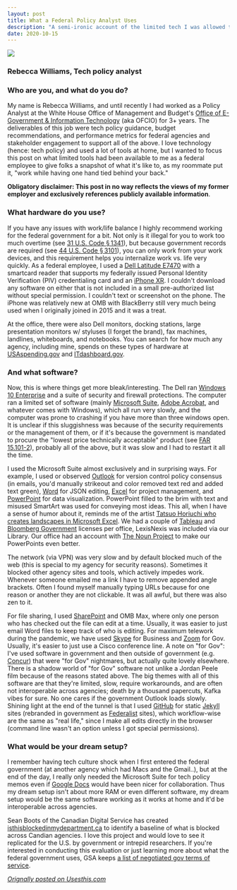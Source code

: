 ```yaml
---
layout: post
title: What a Federal Policy Analyst Uses
description: "A semi-ironic account of the limited tech I was allowed to use as a Federal employee for a fancy tech tools publication."
date: 2020-10-15
---
```


<img src="https://usesthis.com/images/interviews/rebecca.williams/portrait.jpg">
<h3>Rebecca Williams, Tech policy analyst</h3>

<h3>Who are you, and what do you do?</h3>

<p>My name is Rebecca Williams, and until recently I had worked as a Policy Analyst at the White House Office of Management and Budget&#39;s <a href="https://www.whitehouse.gov/omb/management/egov/" title="The IT department of the US federal government.">Office of E-Government &amp; Information Technology</a> (aka OFCIO) for 3+ years. The deliverables of this job were tech policy guidance, budget recommendations, and performance metrics for federal agencies and stakeholder engagement to support all of the above. I love technology (hence: tech policy) and used a lot of tools at home, but I wanted to focus this post on what limited tools had been available to me as a federal employee to give folks a snapshot of what it&#39;s like to, as my roommate put it, &quot;work while having one hand tied behind your back.&quot;</p>

<p><strong>Obligatory disclaimer: This post in no way reflects the views of my former employer and exclusively references publicly available information</strong>.</p>

<h3>What hardware do you use?</h3>

<p>If you have any issues with work/life balance I highly recommend working for the federal government for a bit. Not only is it illegal for you to work too much overtime (see <a href="https://www.law.cornell.edu/uscode/text/31/1341" title="The US code about limits for working overtime in the government.">31 U.S. Code § 1341</a>), but because government records are required (see <a href="https://www.law.cornell.edu/uscode/text/44/3101" title="The US code about record management.">44 U.S. Code § 3101</a>), you can only work from your work devices, and this requirement helps you internalize work vs. life very quickly. As a federal employee, I used a <a href="https://www.dell.com/support/manuals/en-us/latitude-e7470-ultrabook/Late_E7470_OM/Specifications?guid=GUID-5A37743B-091B-4716-9574-F99F29E7BF1C&lang=en-us" title="A 14 inch PC laptop.">Dell Latitude E7470</a> with a smartcard reader that supports my federally issued Personal Identity Verification (PIV) credentialing card and an <a href="https://en.wikipedia.org/wiki/IPhone_XR" title="A 6 inch smartphone.">iPhone XR</a>. I couldn&#39;t download any software on either that is not included in a small pre-authorized list without special permission. I couldn&#39;t text or screenshot on the phone. The iPhone was relatively new at OMB with BlackBerry still very much being used when I originally joined in 2015 and it was a treat.</p>

<p>At the office, there were also Dell monitors, docking stations, large presentation monitors w/ styluses (I forget the brand), fax machines, landlines, whiteboards, and notebooks. You can search for how much any agency, including mine, spends on these types of hardware at <a href="https://www.usaspending.gov/" title="A site showing what he US government spends its money on.">USAspending.gov</a> and <a href="https://itdashboard.gov/" title="A site showing the US government&#39;s IT purchases over time.">ITdashboard.gov</a>.</p>

<h3>And what software?</h3>

<p>Now, this is where things get more bleak/interesting. The Dell ran <a href="https://www.microsoft.com/en-us/microsoft-365/windows/windows-10-enterprise" title="An enterprise version of Windows 10.">Windows 10 Enterprise</a> and a suite of security and firewall protections. The computer ran a limited set of software (mainly <a href="https://en.wikipedia.org/wiki/Office_365" title="A hosted office suite.">Microsoft Suite</a>, <a href="https://acrobat.adobe.com/us/en/acrobat.html" title="Software for creating and editing PDF documents.">Adobe Acrobat</a>, and whatever comes with Windows), which all run very slowly, and the computer was prone to crashing if you have more than three windows open. It is unclear if this sluggishness was because of the security requirements or the management of them, or if it&#39;s because the government is mandated to procure the &quot;lowest price technically acceptable&quot; product (see <a href="https://acquisition.gov/content/15101-2-lowest-price-technically-acceptable-source-selection-process" title="A US federal acquisition law about purchasing the lowest price technology.">FAR 15.101-2</a>), probably all of the above, but it was slow and I had to restart it all the time.</p>

<p>I used the Microsoft Suite almost exclusively and in surprising ways. For example, I used or observed <a href="https://products.office.com/en-us/outlook/email-and-calendar-software-microsoft-outlook" title="An email, calendar and contact software suite.">Outlook</a> for version control policy consensus (in emails, you&#39;d manually strikeout and color removed text red and added text green), <a href="https://products.office.com/en-us/word" title="A document editor.">Word</a> for JSON editing, <a href="https://products.office.com/en-us/excel" title="A spreadsheet application.">Excel</a> for project management, and <a href="https://products.office.com/en-us/powerpoint" title="Presentation software.">PowerPoint</a> for data visualization. PowerPoint filled to the brim with text and misused SmartArt was used for conveying most ideas. This all, when I have a sense of humor about it, reminds me of the artist <a href="https://www.thisiscolossal.com/2017/12/tatsuo-horiuchi-excel-artist/" title="A This Is Colossal article about an artist who creates landscape pictures in Excel.">Tatsuo Horiuchi who creates landscapes in Microsoft Excel</a>. We had a couple of <a href="https://www.tableau.com/" title="A data analytics platform.">Tableau</a> and <a href="https://about.bgov.com/" title="Data analytics software.">Bloomberg Government</a> licenses per office, LexisNexis was included via our Library. Our office had an account with <a href="https://thenounproject.com/" title="A collection of icons representing nouns.">The Noun Project</a> to make our PowerPoints even better.</p>

<p>The network (via VPN) was very slow and by default blocked much of the web (this is special to my agency for security reasons). Sometimes it blocked other agency sites and tools, which actively impedes work. Whenever someone emailed me a link I have to remove appended angle brackets. Often I found myself manually typing URLs because for one reason or another they are not clickable. It was all awful, but there was also zen to it.</p>

<p>For file sharing, I used <a href="https://en.wikipedia.org/wiki/SharePoint" title="A document collaboration platform included with Office.">SharePoint</a> and OMB Max, where only one person who has checked out the file can edit at a time. Usually, it was easier to just email Word files to keep track of who is editing. For maximum telework during the pandemic, we have used <a href="https://www.skype.com/en/" title="Voice and video chat software.">Skype</a> for Business and <a href="https://zoom.us" title="Video conferencing software.">Zoom</a> for Gov. Usually, it&#39;s easier to just use a Cisco conference line. A note on &quot;for Gov&quot;: I&#39;ve used software in government and then outside of government (e.g. <a href="https://www.concur.com/" title="An expenses and invoice management service.">Concur</a>) that were &quot;for Gov&quot; nightmares, but actually quite lovely elsewhere. There is a shadow world of &quot;for Gov&quot; software not unlike a Jordan Peele film because of the reasons stated above. The big themes with all of this software are that they&#39;re limited, slow, require workarounds, and are often not interoperable across agencies; death by a thousand papercuts, Kafka vibes for sure. No one cares if the government Outlook loads slowly. Shining light at the end of the tunnel is that I used <a href="https://github.com/" title="A Git code repository service.">GitHub</a> for static <a href="https://jekyllrb.com/" title="A static site generator.">Jekyll</a> sites (rebranded in government as <a href="https://federalist.18f.gov/" title="A static site generator for the federal government.">Federalist</a> sites), which workflow-wise are the same as &quot;real life,&quot; since I make all edits directly in the browser (command line wasn&#39;t an option unless I got special permissions). </p>

<h3>What would be your dream setup?</h3>

<p>I remember having tech culture shock when I first entered the federal government (at another agency which had Macs and the Gmail..), but at the end of the day, I really only needed the Microsoft Suite for tech policy memos even if <a href="https://en.wikipedia.org/wiki/Google_Docs" title="A web-based office suite.">Google Docs</a> would have been nicer for collaboration. Thus my dream setup isn&#39;t about more RAM or even different software, my dream setup would be the same software working as it works at home and it&#39;d be interoperable across agencies.</p>

<p>Sean Boots of the Canadian Digital Service has created <a href="https://isthisblockedinmydepartment.ca/" title="A tool to see if particular software is blocked in particular Canadian government departments.">isthisblockedinmydepartment.ca</a> to identify a baseline of what is blocked across Candian agencies. I love this project and would love to see it replicated for the U.S. by government or intrepid researchers. If you&#39;re interested in conducting this evaluation or just learning more about what the federal government uses, GSA keeps <a href="https://digital.gov/resources/negotiated-terms-of-service-agreements/" title="A list of tools with terms of services approved for US federal government departments.">a list of negotiated gov terms of service</a>.</p>

_[Orignally posted on Usesthis.com](https://usesthis.com/interviews/rebecca.williams/)_
 
